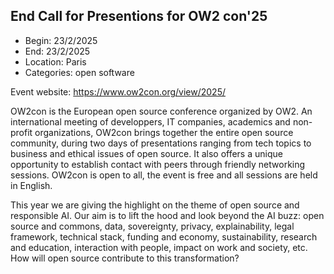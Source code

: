 ## End Call for Presentions for OW2 con'25

- Begin: 23/2/2025
- End: 23/2/2025
- Location: Paris
- Categories: open software

Event website: https://www.ow2con.org/view/2025/

OW2con is the European open source conference organized by OW2. An international meeting of developpers, IT companies,
academics and non-profit organizations, OW2con brings together the entire open source community, during two days of
presentations ranging from tech topics to business and ethical issues of open source. It also offers a unique
opportunity to establish contact with peers through friendly networking sessions. OW2con is open to all, the event is
free and all sessions are held in English.

This year we are giving the highlight on the theme of open source and responsible AI. Our aim is to lift the hood and
look beyond the AI buzz: open source and commons, data, sovereignty, privacy, explainability, legal framework, technical
stack, funding and economy, sustainability, research and education, interaction with people, impact on work and society,
etc. How will open source contribute to this transformation?
